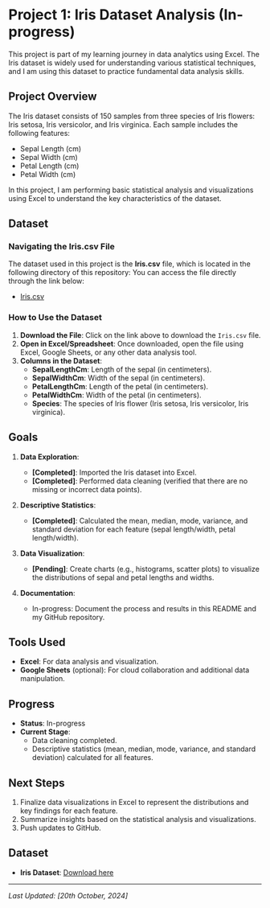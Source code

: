 # Project 1: Iris Dataset Analysis (In-progress)

This project is part of my learning journey in data analytics using Excel. The Iris dataset is widely used for understanding various statistical techniques, and I am using this dataset to practice fundamental data analysis skills.

## Project Overview
The Iris dataset consists of 150 samples from three species of Iris flowers: Iris setosa, Iris versicolor, and Iris virginica. Each sample includes the following features:
- Sepal Length (cm)
- Sepal Width (cm)
- Petal Length (cm)
- Petal Width (cm)

In this project, I am performing basic statistical analysis and visualizations using Excel to understand the key characteristics of the dataset.


## Dataset

### Navigating the Iris.csv File
The dataset used in this project is the **Iris.csv** file, which is located in the following directory of this repository:
You can access the file directly through the link below:
- [Iris.csv](./Data_Analytics/Excel/project1/Iris.csv)

### How to Use the Dataset
1. **Download the File**: Click on the link above to download the `Iris.csv` file.
2. **Open in Excel/Spreadsheet**: Once downloaded, open the file using Excel, Google Sheets, or any other data analysis tool.
3. **Columns in the Dataset**:
   - **SepalLengthCm**: Length of the sepal (in centimeters).
   - **SepalWidthCm**: Width of the sepal (in centimeters).
   - **PetalLengthCm**: Length of the petal (in centimeters).
   - **PetalWidthCm**: Width of the petal (in centimeters).
   - **Species**: The species of Iris flower (Iris setosa, Iris versicolor, Iris virginica).

## Goals
1. **Data Exploration**:
   - **[Completed]**: Imported the Iris dataset into Excel.
   - **[Completed]**: Performed data cleaning (verified that there are no missing or incorrect data points).

2. **Descriptive Statistics**:
   - **[Completed]**: Calculated the mean, median, mode, variance, and standard deviation for each feature (sepal length/width, petal length/width).
   
3. **Data Visualization**:
   - **[Pending]**: Create charts (e.g., histograms, scatter plots) to visualize the distributions of sepal and petal lengths and widths.
   
4. **Documentation**:
   - In-progress: Document the process and results in this README and my GitHub repository.

## Tools Used
- **Excel**: For data analysis and visualization.
- **Google Sheets** (optional): For cloud collaboration and additional data manipulation.
  
## Progress
- **Status**: In-progress
- **Current Stage**: 
   - Data cleaning completed.
   - Descriptive statistics (mean, median, mode, variance, and standard deviation) calculated for all features.

## Next Steps
1. Finalize data visualizations in Excel to represent the distributions and key findings for each feature.
2. Summarize insights based on the statistical analysis and visualizations.
3. Push updates to GitHub.

## Dataset
- **Iris Dataset**: [Download here](https://archive.ics.uci.edu/ml/datasets/iris)

---

*Last Updated: [20th October, 2024]*
